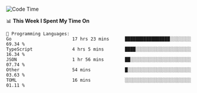 <!--START_SECTION:waka-->
![Code Time](http://img.shields.io/badge/Code%20Time-440%20hrs%2026%20mins-blue)

📊 **This Week I Spent My Time On** 

```text
💬 Programming Languages: 
Go                       17 hrs 23 mins      █████████████████░░░░░░░░   69.34 % 
TypeScript               4 hrs 5 mins        ████░░░░░░░░░░░░░░░░░░░░░   16.34 % 
JSON                     1 hr 56 mins        ██░░░░░░░░░░░░░░░░░░░░░░░   07.74 % 
Other                    54 mins             █░░░░░░░░░░░░░░░░░░░░░░░░   03.63 % 
TOML                     16 mins             ░░░░░░░░░░░░░░░░░░░░░░░░░   01.11 % 
```


<!--END_SECTION:waka-->